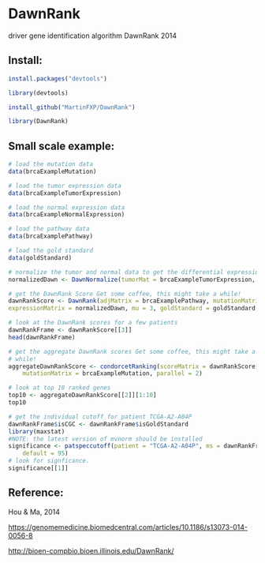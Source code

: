 # DawnRank

driver gene identification algorithm DawnRank 2014

## Install:

```r
install.packages("devtools")

library(devtools)

install_github("MartinFXP/DawnRank")

library(DawnRank)
```

## Small scale example:

```r
# load the mutation data
data(brcaExampleMutation)

# load the tumor expression data
data(brcaExampleTumorExpression)

# load the normal expression data
data(brcaExampleNormalExpression)

# load the pathway data
data(brcaExamplePathway)

# load the gold standard
data(goldStandard)

# normalize the tumor and normal data to get the differential expression
normalizedDawn <- DawnNormalize(tumorMat = brcaExampleTumorExpression, normalMat = brcaExampleNormalExpression)

# get the DawnRank Score Get some coffee, this might take a while!
dawnRankScore <- DawnRank(adjMatrix = brcaExamplePathway, mutationMatrix = brcaExampleMutation, 
expressionMatrix = normalizedDawn, mu = 3, goldStandard = goldStandard, parallel = 2)

# look at the DawnRank scores for a few patients
dawnRankFrame <- dawnRankScore[[3]]
head(dawnRankFrame)

# get the aggregate DawnRank scores Get some coffee, this might take a
# while!
aggregateDawnRankScore <- condorcetRanking(scoreMatrix = dawnRankScore[[2]], 
    mutationMatrix = brcaExampleMutation, parallel = 2)

# look at top 10 ranked genes
top10 <- aggregateDawnRankScore[[2]][1:10]
top10

# get the individual cutoff for patient TCGA-A2-A04P
dawnRankFrame$isCGC <- dawnRankFrame$isGoldStandard
library(maxstat)
#NOTE: the latest version of mvnorm should be installed
significance <- patspeccutoff(patient = "TCGA-A2-A04P", ms = dawnRankFrame, 
    default = 95)
# look for signficance. 
significance[[1]]
```

## Reference:

Hou & Ma, 2014

https://genomemedicine.biomedcentral.com/articles/10.1186/s13073-014-0056-8

http://bioen-compbio.bioen.illinois.edu/DawnRank/

